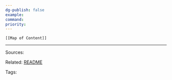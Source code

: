 ```yaml
---
dg-publish: false
example: 
command: 
priority: 
---
```



```dynamic-embed
[[Map of Content]]
```



---


Sources:

Related:
[README](../README.md)

Tags:

